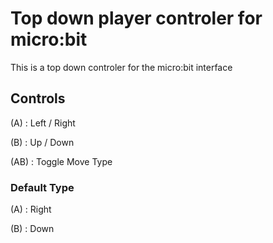 # Top down player controler for micro:bit

This is a top down controler for the micro:bit interface

## Controls

(A) : Left / Right

(B) : Up / Down

(AB) : Toggle Move Type

### Default Type

(A) : Right

(B) : Down